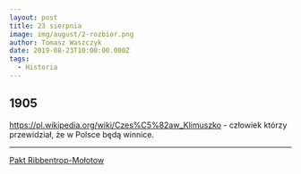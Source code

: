 ```yaml
---
layout: post
title: 23 sierpnia
image: img/august/2-rozbior.png
author: Tomasz Waszczyk
date: 2019-08-23T10:00:00.000Z
tags:
  - Historia
---
```


## 1905

https://pl.wikipedia.org/wiki/Czes%C5%82aw_Klimuszko - człowiek którzy przewidział, że w Polsce będą winnice.

---

<a href="https://pl.wikipedia.org/wiki/Pakt_Ribbentrop-Mo%C5%82otow" target="_blank">Pakt Ribbentrop-Mołotow</a>
